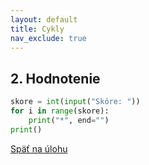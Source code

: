 ```yaml
---
layout: default
title: Cykly
nav_exclude: true
---
```


## 2. Hodnotenie
```python
skore = int(input("Skóre: "))
for i in range(skore):
    print("*", end="")
print()
```

[Späť na úlohu](/coding/beginner/3-chapter/2.html)